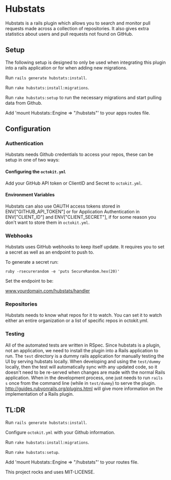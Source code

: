# Hubstats

Hubstats is a rails plugin which allows you to search and monitor pull requests made across a collection of repositories. It also gives extra statistics about users and pull requests not found on GitHub.

## Setup

The following setup is designed to only be used when integrating this plugin into a rails application or for when adding new migrations.

 Run `rails generate hubstats:install`.

 Run `rake hubstats:install:migrations`.

 Run `rake hubstats:setup` to run the necessary migrations and start pulling data from Github.

 Add 'mount Hubstats::Engine => "/hubstats"' to your apps routes file.

## Configuration

### Authentication

Hubstats needs Github credentials to access your repos, these can be setup in one of two ways:

#### Configuring the `octokit.yml`

Add your GitHub API token or ClientID and Secret to `octokit.yml`.

#### Environment Variables

Hubstats can also use OAUTH access tokens stored in ENV["GITHUB_API_TOKEN"] or for Application Authentication in ENV["CLIENT_ID"] and ENV["CLIENT_SECRET"], if for some reason you don't want to store them in `octokit.yml`.

### Webhooks

Hubstats uses GitHub webhooks to keep itself update. It requires you to set a secret as well as an endpoint to push to.

To generate a secret run:

 ```
 ruby -rsecurerandom -e 'puts SecureRandom.hex(20)'
 ``` 

Set the endpoint to be:

 www.yourdomain.com/hubstats/handler

### Repositories 

Hubstats needs to know what repos for it to watch. You can set it to watch either an entire organization or a list of specific repos in octokit.yml.

### Testing

All of the automated tests are written in RSpec. Since hubstats is a plugin, not an application, we need to install the plugin into a Rails application to run. The `test` directory is a dummy rails application for manually testing the UI by serving hubstats locally. When developing and using the `test/dummy` locally, then the test will automatically sync with any updated code, so it doesn't need to be re-served when changes are made with the normal Rails application. When in the development process, one just needs to run `rails s` once from the command line (while in `test/dummy`) to serve the plugin. http://guides.rubyonrails.org/plugins.html will give more information on the implementation of a Rails plugin. 

## TL:DR

  Run `rails generate hubstats:install`.
  
  Configure `octokit.yml` with your Github information.
  
  Run `rake hubstats:install:migrations`.
  
  Run `rake hubstats:setup`.
  
  Add 'mount Hubstats::Engine => "/hubstats"' to your routes file.

This project rocks and uses MIT-LICENSE.
